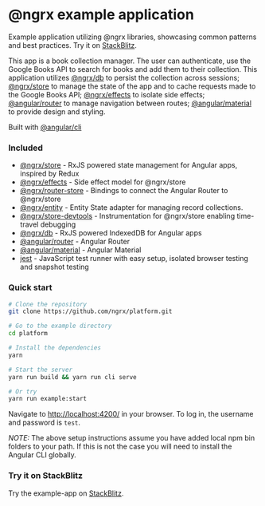 # @ngrx example application

Example application utilizing @ngrx libraries, showcasing common patterns and best practices. Try it on [StackBlitz](https://ngrx.github.io/platform/stackblitz.html).

This app is a book collection manager. The user can authenticate, use the Google Books API to search for
books and add them to their collection. This application utilizes [@ngrx/db](https://github.com/ngrx/db)
to persist the collection across sessions; [@ngrx/store](../../docs/store/README.md) to manage
the state of the app and to cache requests made to the Google Books API;
[@ngrx/effects](../../docs/effects/README.md) to isolate side effects; [@angular/router](https://github.com/angular/angular) to manage navigation between routes; [@angular/material](https://github.com/angular/material2) to provide design and styling.

Built with [@angular/cli](https://github.com/angular/angular-cli)

### Included

- [@ngrx/store](../../docs/store/README.md) - RxJS powered state management for Angular apps, inspired by Redux
- [@ngrx/effects](../../docs/effects/README.md) - Side effect model for @ngrx/store
- [@ngrx/router-store](../../docs/router-store/README.md) - Bindings to connect the Angular Router to @ngrx/store
- [@ngrx/entity](../../docs/entity/README.md) - Entity State adapter for managing record collections.
- [@ngrx/store-devtools](../../docs/store-devtools/README.md) - Instrumentation for @ngrx/store enabling time-travel debugging
- [@ngrx/db](https://github.com/ngrx/db) - RxJS powered IndexedDB for Angular apps
- [@angular/router](https://github.com/angular/angular) - Angular Router
- [@angular/material](https://github.com/angular/material2) - Angular Material
- [jest](https://facebook.github.io/jest/) - JavaScript test runner with easy setup, isolated browser testing and snapshot testing

### Quick start

```bash
# Clone the repository
git clone https://github.com/ngrx/platform.git

# Go to the example directory
cd platform

# Install the dependencies
yarn

# Start the server
yarn run build && yarn run cli serve

# Or try
yarn run example:start
```

Navigate to [http://localhost:4200/](http://localhost:4200/) in your browser. To log in, the username and password is `test`.

_NOTE:_ The above setup instructions assume you have added local npm bin folders to your path.
If this is not the case you will need to install the Angular CLI globally.

### Try it on StackBlitz

Try the example-app on [StackBlitz](https://ngrx.github.io/platform/stackblitz.html).
